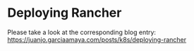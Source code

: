 # Deploying Rancher

Please take a look at the corresponding blog entry: https://juanjo.garciaamaya.com/posts/k8s/deploying-rancher
